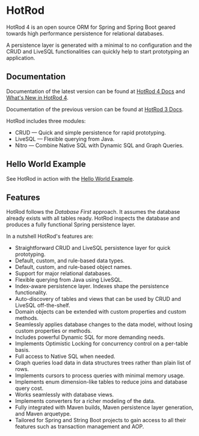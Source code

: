 # HotRod

HotRod 4 is an open source ORM for Spring and Spring Boot geared towards high performance persistence for relational databases.

A persistence layer is generated with a minimal to no configuration and the CRUD and LiveSQL functionalities
can quickly help to start prototyping an application.


## Documentation

Documentation of the latest version can be found at [HotRod 4 Docs](./hotrod-project/docs/docs-4/README.md)
and [What's New in HotRod 4](hotrod-project/docs/docs-4/whats-new.md).

Documentation of the previous version can be found at [HotRod 3 Docs](hotrod-project/docs/docs-3.4/README.md).

HotRod includes three modules:

- CRUD &mdash; Quick and simple persistence for rapid prototyping.
- LiveSQL &mdash; Flexible querying from Java.
- Nitro &mdash; Combine Native SQL with Dynamic SQL and Graph Queries.


## Hello World Example

See HotRod in action with the [Hello World Example](hotrod-project/docs/docs-4/guides/hello-world.md).


## Features

HotRod follows the *Database First* approach. It assumes the database already exists with all 
tables ready. HotRod inspects the database and produces a fully functional
Spring persistence layer.

In a nutshell HotRod's features are:

- Straightforward CRUD and LiveSQL persistence layer for quick prototyping.
- Default, custom, and rule-based data types.
- Default, custom, and rule-based object names.
- Support for major relational databases.
- Flexible querying from Java using LiveSQL.
- Index-aware persistence layer. Indexes shape the persistence functionality.
- Auto-discovery of tables and views that can be used by CRUD and LiveSQL off-the-shelf.
- Domain objects can be extended with custom properties and custom methods.
- Seamlessly applies database changes to the data model, without losing custom properties or methods.
- Includes powerful Dynamic SQL for more demanding needs.
- Implements Optimistic Locking for concurrency control on a per-table basis.
- Full access to Native SQL when needed.
- Graph queries load data in data structures trees rather than plain list of rows.
- Implements cursors to process queries with minimal memory usage.
- Implements enum dimension-like tables to reduce joins and database query cost.
- Works seamlessly with database views.
- Implements converters for a richer modeling of the data.
- Fully integrated with Maven builds, Maven persistence layer generation, and Maven arquetype.
- Tailored for Spring and String Boot projects to gain access to all their 
features such as transaction management and AOP.

